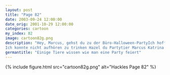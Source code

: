 ```yaml
---
layout: post
title: "Page 82"
date: 2003-09-24 12:00:00
date_orig: 2001-10-29 12:00:00
categories: cartoon
my_index: 82
image: cartoon82g.png
description: "Hey, Marcus, gehst du zu der Büro-Halloween-PartyIch hoffe, es wird so ein Spaß wie letztes Jahr Ach Was ist denn letztes Jahr passiert Sagen wir es so Der Punsch war gepanscht und ein gewisses Kaninchen wurde ganz wild am Kopierer Es war Möhrenpunsch.
Ich konnte nicht aufhören zu trinken Hazel du Partytier Marcus Katrina Vittles"
germantitle: "Einige Tiere wissen wie man eine Party feiert"
---
```


{% include figure.html src="cartoon82g.png" alt="Hackles Page 82"  %}
